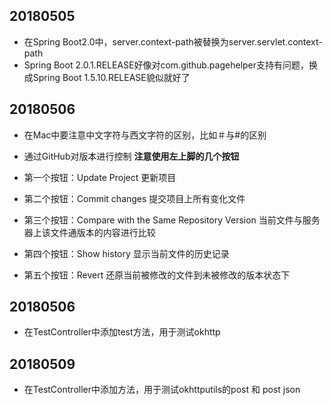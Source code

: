 ## 20180505
+ 在Spring Boot2.0中，server.context-path被替换为server.servlet.context-path
+ Spring Boot 2.0.1.RELEASE好像对com.github.pagehelper支持有问题，换成Spring Boot 1.5.10.RELEASE貌似就好了

## 20180506
+ 在Mac中要注意中文字符与西文字符的区别，比如＃与#的区别

+ 通过GitHub对版本进行控制
**注意使用左上脚的几个按钮**

+ 第一个按钮：Update Project 更新项目
+ 第二个按钮：Commit changes 提交项目上所有变化文件
+ 第三个按钮：Compare with the Same Repository Version 当前文件与服务器上该文件通版本的内容进行比较
+ 第四个按钮：Show history 显示当前文件的历史记录
+ 第五个按钮：Revert 还原当前被修改的文件到未被修改的版本状态下

## 20180506
+ 在TestController中添加test方法，用于测试okhttp


## 20180509
+ 在TestController中添加方法，用于测试okhttputils的post 和 post json